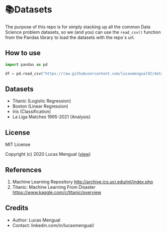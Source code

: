 # 📚Datasets

The purpose of this repo is for simply stacking up all the common Data Science problem datasets, so we (and you) can use the `read_csv()` function from the Pandas library to load the datasets with the repo´s url.

## How to use
```python
import pandas as pd

df = pd.read_csv("https://raw.githubusercontent.com/lucasmengual92/datasets/main/data/boston.csv")
```

## Datasets

- Titanic (Logistic Regression)
- Boston (Linear Regression)
- Iris (Classification)
- La Liga Matches 1995-2021 (Analysis)

## License

MIT License

Copyright (c) 2020 Lucas Mengual ([view](LICENSE))

## References

1. Machine Learning Repository http://archive.ics.uci.edu/ml/index.php
2. Titanic: Machine Learning From Disaster https://www.kaggle.com/c/titanic/overview


## Credits

- Author: Lucas Mengual
- Contact: linkedin.com/in/lucasmengual/
